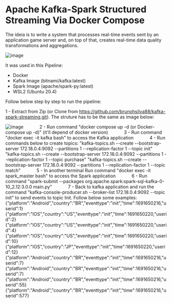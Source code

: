# Apache Kafka-Spark Structured Streaming Via Docker Compose

The ideia is to write a system that processes real-time events sent by an application game server and,  on top of that, creates real-time data quality transformations and aggregations.

  ![image](https://github.com/brunohsilva88/kafka-spark-streaming/assets/91852282/2c923cb2-2f86-43f0-843b-be3dcf33419a)

It was used in this Pipeline:
 - Docker
 - Kafka Image (bitnami/kafka:latest)
 - Spark Image (apache/spark-py:latest)
 - WSL2 (Ubuntu 20.4)
 
Follow below step by step to run the pipeline:

1 - Extract from Zip (or Clone from https://github.com/brunohsilva88/kafka-spark-streaming.git). The struture has to be the same as image below:

  ![image](https://github.com/brunohsilva88/kafka-spark-streaming/assets/91852282/717e0f17-fe6f-4745-b369-1fd2884a6dd4)
              
2 - Run command "docker compose up -d (or Docker-compose up -d)" (it'll depend of docker version)
      
3 - Run command "docker exec -it kafka bash" to access the Kafka application
      
4 - Run commands below to create topics:
      "kafka-topics.sh --create --bootstrap-server 172.18.0.4:9092 --partitions 1 --replication-factor 1 --topic init"
      "kafka-topics.sh --create --bootstrap-server 172.18.0.4:9092 --partitions 1 --replication-factor 1 --topic purchase"
      "kafka-topics.sh --create --bootstrap-server 172.18.0.4:9092 --partitions 1 --replication-factor 1 --topic match"
      
5 - In another terminal Run command "docker exec -it spark_master bash" to access the Spark application
      
6 - Run command "spark-submit --packages org.apache.spark:spark-sql-kafka-0-10_2.12:3.0.0 main.py"
      
7 - Back to kafka application and run the command "kafka-console-producer.sh --broker-list 172.18.0.4:9092 --topic init" to send events to topic Init. Follow below some examples:
      
      {"platform":"Android","country":"BR","eventtype":"init","time":1691650216,"userid":1}
      {"platform":"IOS","country":"US","eventtype":"init","time":1691650220,"userid":2}
      {"platform":"IOS","country":"US","eventtype":"init","time":1691650220,"userid":4}
      {"platform":"IOS","country":"US","eventtype":"init","time":1691650220,"userid":10}
      {"platform":"IOS","country":"JP","eventtype":"init","time":1691650220,"userid":12}
      {"platform":"Android","country":"BR","eventtype":"init","time":1691650216,"userid":7}
      {"platform":"Android","country":"BR","eventtype":"init","time":1691650216,"userid":7}
      {"platform":"Android","country":"BR","eventtype":"init","time":1691650216,"userid":55}
      {"platform":"Android","country":"BR","eventtype":"init","time":1691650216,"userid":577}


